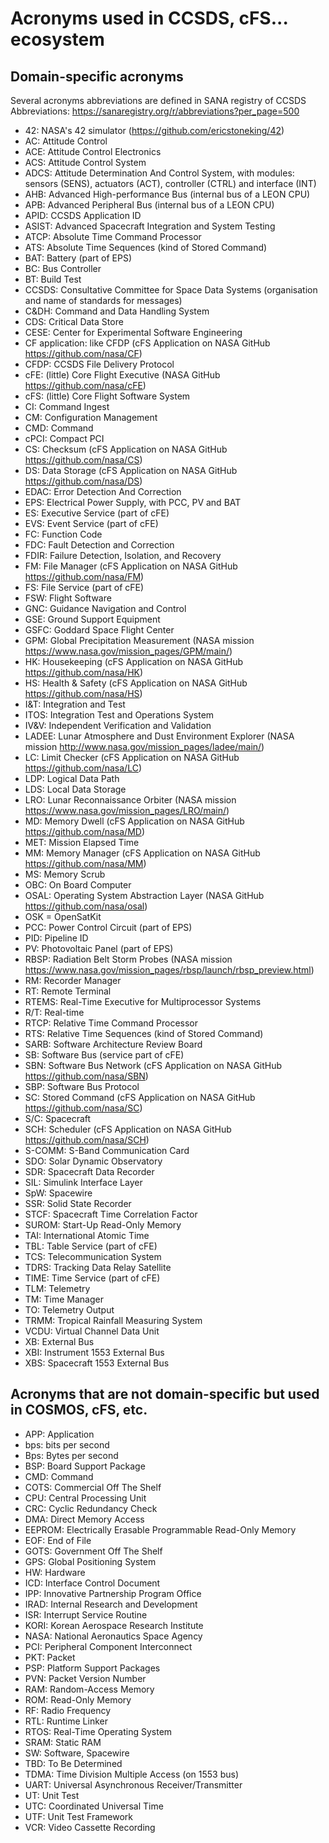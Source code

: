 # Acronyms used in CCSDS, cFS... ecosystem

## Domain-specific acronyms

Several acronyms abbreviations are defined in SANA registry of CCSDS Abbreviations: <https://sanaregistry.org/r/abbreviations?per_page=500>

* 42: NASA's 42 simulator (https://github.com/ericstoneking/42)
* AC: Attitude Control
* ACE: Attitude Control Electronics
* ACS: Attitude Control System
* ADCS: Attitude Determination And Control System, with modules: sensors (SENS), actuators (ACT), controller (CTRL) and interface (INT)
* AHB: Advanced High-performance Bus (internal bus of a LEON CPU)
* APB: Advanced Peripheral Bus (internal bus of a LEON CPU)
* APID: CCSDS Application ID
* ASIST: Advanced Spacecraft Integration and System Testing
* ATCP: Absolute Time Command Processor
* ATS: Absolute Time Sequences (kind of Stored Command)
* BAT: Battery (part of EPS)
* BC: Bus Controller
* BT: Build Test
* CCSDS: Consultative Committee for Space Data Systems (organisation and name of standards for messages)
* C&DH: Command and Data Handling System
* CDS: Critical Data Store
* CESE: Center for Experimental Software Engineering
* CF application: like CFDP (cFS Application on NASA GitHub <https://github.com/nasa/CF>)
* CFDP: CCSDS File Delivery Protocol
* cFE: (little) Core Flight Executive (NASA GitHub <https://github.com/nasa/cFE>)
* cFS: (little) Core Flight Software System
* CI: Command Ingest
* CM: Configuration Management
* CMD: Command
* cPCI: Compact PCI
* CS: Checksum (cFS Application on NASA GitHub <https://github.com/nasa/CS>)
* DS: Data Storage (cFS Application on NASA GitHub <https://github.com/nasa/DS>)
* EDAC: Error Detection And Correction
* EPS: Electrical Power Supply, with PCC, PV and BAT
* ES: Executive Service (part of cFE)
* EVS: Event Service (part of cFE)
* FC: Function Code
* FDC: Fault Detection and Correction
* FDIR: Failure Detection, Isolation, and Recovery 
* FM: File Manager (cFS Application on NASA GitHub <https://github.com/nasa/FM>)
* FS: File Service (part of cFE)
* FSW: Flight Software
* GNC: Guidance Navigation and Control
* GSE: Ground Support Equipment
* GSFC: Goddard Space Flight Center
* GPM: Global Precipitation Measurement (NASA mission <https://www.nasa.gov/mission_pages/GPM/main/>)
* HK: Housekeeping (cFS Application on NASA GitHub <https://github.com/nasa/HK>)
* HS: Health & Safety (cFS Application on NASA GitHub <https://github.com/nasa/HS>)
* I&T: Integration and Test
* ITOS: Integration Test and Operations System
* IV&V: Independent Verification and Validation
* LADEE: Lunar Atmosphere and Dust Environment Explorer (NASA mission <http://www.nasa.gov/mission_pages/ladee/main/>)
* LC: Limit Checker (cFS Application on NASA GitHub <https://github.com/nasa/LC>)
* LDP: Logical Data Path
* LDS: Local Data Storage
* LRO: Lunar Reconnaissance Orbiter (NASA mission <https://www.nasa.gov/mission_pages/LRO/main/>)
* MD: Memory Dwell (cFS Application on NASA GitHub <https://github.com/nasa/MD>)
* MET: Mission Elapsed Time
* MM: Memory Manager (cFS Application on NASA GitHub <https://github.com/nasa/MM>)
* MS: Memory Scrub
* OBC: On Board Computer
* OSAL: Operating System Abstraction Layer (NASA GitHub <https://github.com/nasa/osal>)
* OSK = OpenSatKit
* PCC: Power Control Circuit (part of EPS)
* PID: Pipeline ID
* PV: Photovoltaic Panel (part of EPS)
* RBSP: Radiation Belt Storm Probes (NASA mission <https://www.nasa.gov/mission_pages/rbsp/launch/rbsp_preview.html>)
* RM: Recorder Manager
* RT: Remote Terminal
* RTEMS: Real-Time Executive for Multiprocessor Systems
* R/T: Real-time
* RTCP: Relative Time Command Processor
* RTS: Relative Time Sequences (kind of Stored Command)
* SARB: Software Architecture Review Board
* SB: Software Bus (service part of cFE)
* SBN: Software Bus Network (cFS Application on NASA GitHub <https://github.com/nasa/SBN>)
* SBP: Software Bus Protocol
* SC: Stored Command (cFS Application on NASA GitHub <https://github.com/nasa/SC>)
* S/C: Spacecraft
* SCH: Scheduler (cFS Application on NASA GitHub <https://github.com/nasa/SCH>)
* S-COMM: S-Band Communication Card
* SDO: Solar Dynamic Observatory
* SDR: Spacecraft Data Recorder
* SIL: Simulink Interface Layer
* SpW: Spacewire
* SSR: Solid State Recorder
* STCF: Spacecraft Time Correlation Factor
* SUROM: Start-Up Read-Only Memory
* TAI: International Atomic Time
* TBL: Table Service (part of cFE)
* TCS: Telecommunication System
* TDRS: Tracking Data Relay Satellite
* TIME: Time Service (part of cFE)
* TLM: Telemetry
* TM: Time Manager
* TO: Telemetry Output
* TRMM: Tropical Rainfall Measuring System
* VCDU: Virtual Channel Data Unit
* XB: External Bus
* XBI: Instrument 1553 External Bus
* XBS: Spacecraft 1553 External Bus

## Acronyms that are not domain-specific but used in COSMOS, cFS, etc.

* APP: Application
* bps: bits per second
* Bps: Bytes per second
* BSP: Board Support Package
* CMD: Command
* COTS: Commercial Off The Shelf
* CPU: Central Processing Unit
* CRC: Cyclic Redundancy Check
* DMA: Direct Memory Access
* EEPROM: Electrically Erasable Programmable Read-Only Memory
* EOF: End of File
* GOTS: Government Off The Shelf
* GPS: Global Positioning System
* HW: Hardware
* ICD: Interface Control Document
* IPP: Innovative Partnership Program Office
* IRAD: Internal Research and Development
* ISR: Interrupt Service Routine
* KORI: Korean Aerospace Research Institute
* NASA: National Aeronautics Space Agency
* PCI: Peripheral Component Interconnect
* PKT: Packet
* PSP: Platform Support Packages
* PVN: Packet Version Number
* RAM: Random-Access Memory
* ROM: Read-Only Memory
* RF: Radio Frequency
* RTL: Runtime Linker
* RTOS: Real-Time Operating System
* SRAM: Static RAM
* SW: Software, Spacewire
* TBD: To Be Determined
* TDMA: Time Division Multiple Access (on 1553 bus)
* UART: Universal Asynchronous Receiver/Transmitter
* UT: Unit Test
* UTC: Coordinated Universal Time
* UTF: Unit Test Framework
* VCR: Video Cassette Recording
